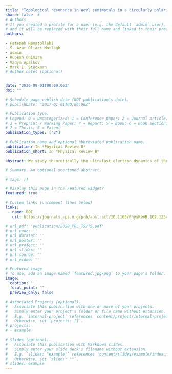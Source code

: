 ```yaml
---
title: "Topological resonance in Weyl semimetals in a circularly polarized optical pulse"
share: false  # 
# Authors
# If you created a profile for a user (e.g. the default `admin` user), write the username (folder name) here 
# and it will be replaced with their full name and linked to their profile.
authors:

- Fatemeh Nematollahi
- S. Azar Oliaei Motlagh
- admin
- Rupesh Ghimire
- Vadym Apalkov
- Mark I. Stockman
# Author notes (optional)


date: "2020-09-01T00:00:00Z"
doi: ""

# Schedule page publish date (NOT publication's date).
# publishDate: "2017-01-01T00:00:00Z"

# Publication type.
# Legend: 0 = Uncategorized; 1 = Conference paper; 2 = Journal article;
# 3 = Preprint / Working Paper; 4 = Report; 5 = Book; 6 = Book section;
# 7 = Thesis; 8 = Patent
publication_types: ["2"]

# Publication name and optional abbreviated publication name.
publication: In *Physical Review B*
publication_short: In *Physical Review B*

abstract: We study theoretically the ultrafast electron dynamics of three-dimensional Weyl semimetals in the field of a laser pulse. For a circularly polarized pulse, such dynamics is governed by topological resonance, which manifests itself as a specific conduction band population distribution in the vicinity of the Weyl points. The topological resonance is determined by the competition between the topological phase and the dynamic phase and depends on the handedness of a circularly polarized pulse. Also, we show that the conduction band population induced by a circularly polarized pulse that consists of two oscillations with opposite handedness is highly chiral, which represents the intrinsic chirality of the Weyl points.rocessing, and biomedical detection and sensing with chirality resolution.

# Summary. An optional shortened abstract.

# tags: []

# Display this page in the Featured widget?
featured: true

# Custom links (uncomment lines below)
links:
 - name: DOI
   url: https://journals.aps.org/prb/abstract/10.1103/PhysRevB.102.125413

# url_pdf: 'publication/2020_PRL_TS/TS.pdf'
# url_code: ''
# url_dataset: ''
# url_poster: ''
# url_project: ''
# url_slides: ''
# url_source: ''
# url_video: ''

# Featured image
# To use, add an image named `featured.jpg/png` to your page's folder. 
image:
  caption: ''
  focal_point: ""
  preview_only: false

# Associated Projects (optional).
#   Associate this publication with one or more of your projects.
#   Simply enter your project's folder or file name without extension.
#   E.g. `internal-project` references `content/project/internal-project/index.md`.
#   Otherwise, set `projects: []`.
# projects:
# - example

# Slides (optional).
#   Associate this publication with Markdown slides.
#   Simply enter your slide deck's filename without extension.
#   E.g. `slides: "example"` references `content/slides/example/index.md`.
#   Otherwise, set `slides: ""`.
# slides: example
---
```


